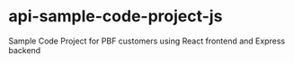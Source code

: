 # api-sample-code-project-js
Sample Code Project for PBF customers using React frontend and Express backend
